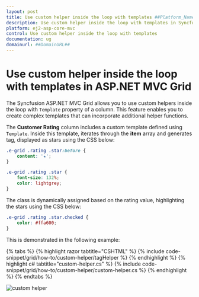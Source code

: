 ```yaml
---
layout: post
title: Use custom helper inside the loop with templates ##Platform_Name## Grid Component
description: Use custom helper inside the loop with templates in Syncfusion ##Platform_Name## Grid component of Syncfusion Essential JS 2 and more.
platform: ej2-asp-core-mvc
control: Use custom helper inside the loop with templates 
documentation: ug
domainurl: ##DomainURL##
---
```


# Use custom helper inside the loop with templates in ASP.NET MVC Grid

The Syncfusion ASP.NET MVC Grid allows you to use custom helpers inside the loop with `Template` property of a column. This feature enables you to create complex templates that can incorporate additional helper functions.

The **Customer Rating** column includes a custom template defined using `Template`. Inside this template, iterates through the **item** array and generates <span> tag, displayed as stars using the CSS below:

```css
.e-grid .rating .star:before {
    content: '★';
}

.e-grid .rating .star {
    font-size: 132%;
    color: lightgrey;
}
```

The class is dynamically assigned based on the rating value, highlighting the stars using the CSS below:

```css
.e-grid .rating .star.checked {
    color: #ffa600;
}
```

This is demonstrated in the following example:

{% tabs %}
{% highlight razor tabtitle="CSHTML" %}
{% include code-snippet/grid/how-to/custom-helper/tagHelper %}
{% endhighlight %}
{% highlight c# tabtitle="custom-helper.cs" %}
{% include code-snippet/grid/how-to/custom-helper/custom-helper.cs %}
{% endhighlight %}
{% endtabs %}

![custom helper](../images/customer-loop.png)